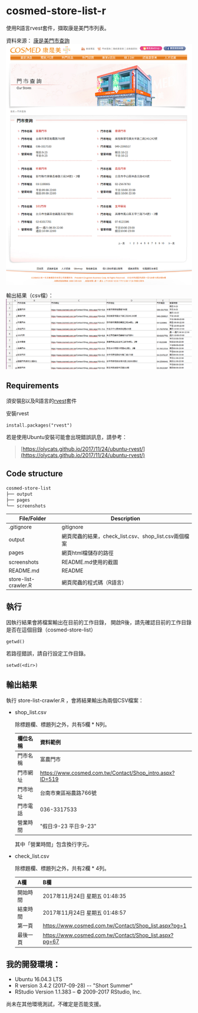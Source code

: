 # cosmed-store-list-r
使用R語言rvest套件，擷取康是美門市列表。

資料來源： [康是美門市查詢](https://www.cosmed.com.tw/Contact/Shop_list.aspx)
![webpage](/screenshots/webpage.png?raw=true "webpage")

輸出結果（csv檔）： 
![webpage](/screenshots/shop_list_csv.png?raw=true "webpage")




## Requirements

須安裝[R](https://www.r-project.org/)以及R語言的[rvest](https://github.com/hadley/rvest)套件

安裝rvest
```
install.packages("rvest")
```

若是使用Ubuntu安裝可能會出現錯誤訊息，請參考：
> [https://olycats.github.io/2017/11/24/ubuntu-rvest/](https://olycats.github.io/2017/11/24/ubuntu-rvest/)


## Code structure
```
cosmed-store-list
├── output
├── pages
└── screenshots

```


File/Folder          |	Description
 --------------------| ------------------------------------------------ 
.gitignore           | gitignore
output               | 網頁爬蟲的結果，check_list.csv、shop_list.csv兩個檔案
pages 	             | 網頁html檔儲存的路徑
screenshots          | README.md使用的截圖
README.md            | README
store-list-crawler.R | 網頁爬蟲的程式碼（R語言）


## 執行
因執行結果會將檔案輸出在目前的工作目錄，
開啟R後，請先確認目前的工作目錄是否在這個目錄（cosmed-store-list）
```
getwd()
```

若路徑錯誤，請自行設定工作目錄。
```
setwd(<dir>)
```

## 輸出結果
執行 store-list-crawler.R ，會將結果輸出為兩個CSV檔案：

* shop_list.csv

    除標題欄、標題列之外，共有5欄 * N列。

    欄位名稱  |資料範例
    -------- | ---------------------------------- 
    門市名稱 | 富農門市
    門市網址 | https://www.cosmed.com.tw/Contact/Shop_intro.aspx?ID=519
    門市地址 | 台南市東區裕農路766號
    門市電話 | 036-3317533
    營業時間 | "假日:9-23 平日:9-23"

    其中「營業時間」包含換行字元。

* check_list.csv

    除標題欄、標題列之外，共有2欄 * 4列。

    A欄      | B欄
    -------- | ---------------------------------- 
    開始時間  |	 2017年11月24日 星期五 01:48:35 
    結束時間  |	 2017年11月24日 星期五 01:48:57 
    第一頁    |  https://www.cosmed.com.tw/Contact/Shop_list.aspx?pg=1 
    最後一頁  |	 https://www.cosmed.com.tw/Contact/Shop_list.aspx?pg=67 


## 我的開發環境：
* Ubuntu 16.04.3 LTS
* R version 3.4.2 (2017-09-28) -- "Short Summer"
* RStudio Version 1.1.383 – © 2009-2017 RStudio, Inc.

尚未在其他環境測試，不確定是否能支援。
